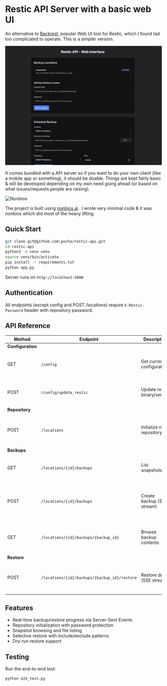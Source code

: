# Restic API Server with a basic web UI 

An alternative to [Backrest](https://github.com/garethgeorge/backrest), popular Web UI tool for Restic, which I found tad too complicated to operate. This is a simpler version. 

![restic-api-screenshot](/img/restic-screenshot.png)

It comes bundled with a API server so if you want to do your own client (like a mobile app or something), it should be doable. Things are kept fairly basic & will be developed depending on my own need going ahead (or based on what issues/requests people are raising). 

![Nonbios](https://encrypted-tbn0.gstatic.com/images?q=tbn:ANd9GcQRqlsOSv4d0NPxb9v8942a_7BdWRcYWKpwMw&s)

The project is built using [nonbios.ai](https://nonbios.ai) . I wrote very minimal code & it was nonbios which did most of the heavy lifting. 

## Quick Start

```bash
git clone git@github.com:pocha/restic-api.git
cd restic-api
python3 -m venv venv
source venv/bin/activate
pip install -r requirements.txt
python app.py
```

Server runs on `http://localhost:5000`

## Authentication

All endpoints (except config and POST /locations) require `X-Restic-Password` header with repository password.

## API Reference

| Method | Endpoint | Description | (optional) Params | Response |
|--------|----------|-------------|-------------------|----------|
| **Configuration** |
| GET | `/config` | Get current configuration | - | `{"restic_version": "0.16.0", "locations": {...}, "paths": [...]}` |
| POST | `/config/update_restic` | Update restic binary/version | `file` (optional): restic binary file | `{"message": "Restic updated successfully", "version": "0.16.0"}` |
| **Repository** |
| POST | `/locations` | Initialize new repository | `{"location": "/path/to/repo", "password": "pass"}` | `{"message": "Repository initialized successfully", "location_id": "repo"}` |
| **Backups** |
| GET | `/locations/{id}/backups` | List snapshots | Query: `?path=/specific/path` | `[{"snapshot_id": "a1b2c3d4", "date": "2024-01-15", "size": "1.2GB"}]` |
| POST | `/locations/{id}/backups` | Create backup (SSE stream) | `{"path": "/path/to/backup"}` | SSE: `data: {"output": "progress..."}, {"completed": true, "snapshot_id": "..."}` |
| GET | `/locations/{id}/backups/{backup_id}` | Browse backup contents | Query: `?directory_path=/subdir&recursive=true` | `[{"name": "file.txt", "type": "file", "size": 1024, "path": "/file.txt"}]` |
| **Restore** |
| POST | `/locations/{id}/backups/{backup_id}/restore` | Restore data (SSE stream) | `{"target": "/restore/path", "include": [...], "exclude": [...], "dry_run": false}` | SSE: `data: {"output": "restoring..."}, {"completed": true, "success": true}` |

## Features

- Real-time backup/restore progress via Server-Sent Events
- Repository initialization with password protection
- Snapshot browsing and file listing
- Selective restore with include/exclude patterns
- Dry-run restore support

## Testing

Run the end-to-end test:
```bash
python e2e_test.py
```
